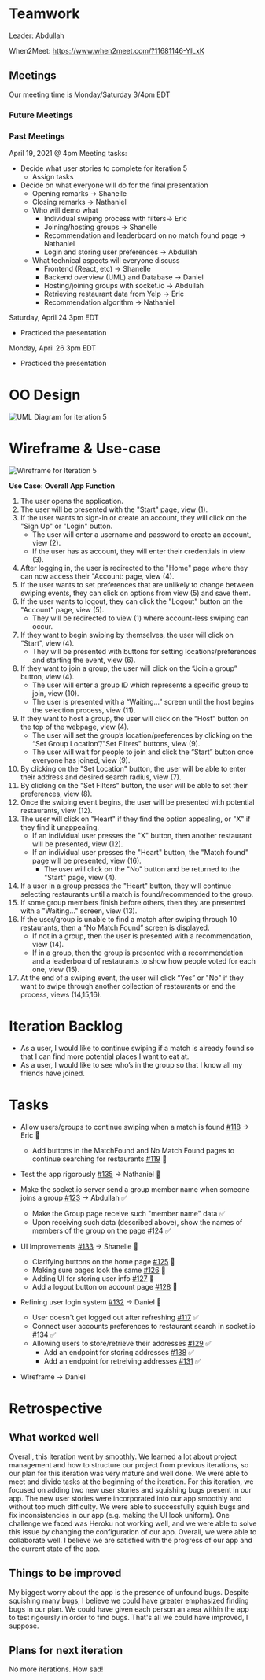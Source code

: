 # Teamwork

Leader: Abdullah

When2Meet: https://www.when2meet.com/?11681146-YlLxK

## Meetings
Our meeting time is Monday/Saturday 3/4pm EDT

### Future Meetings

### Past Meetings
April 19, 2021 @ 4pm
Meeting tasks:
- Decide what user stories to complete for iteration 5
  - Assign tasks
- Decide on what everyone will do for the final presentation
  - Opening remarks -> Shanelle
  - Closing remarks -> Nathaniel
  - Who will demo what
    - Individual swiping process with filters-> Eric
    - Joining/hosting groups -> Shanelle
    - Recommendation and leaderboard on no match found page -> Nathaniel
    - Login and storing user preferences -> Abdullah
  - What technical aspects will everyone discuss
    - Frontend (React, etc) -> Shanelle
    - Backend overview (UML) and Database -> Daniel
    - Hosting/joining groups with socket.io -> Abdullah
    - Retrieving restaurant data from Yelp -> Eric
    - Recommendation algorithm -> Nathaniel
    
Saturday, April 24 3pm EDT 
- Practiced the presentation

Monday, April 26 3pm EDT
- Practiced the presentation

# OO Design

![UML Diagram for iteration 5](assets/uml-diagram-iteration5-updated.jpg)

# Wireframe & Use-case

![Wireframe for Iteration 5](assets/iteration5_wireframe.png)

**Use Case: Overall App Function**
1. The user opens the application.
2. The user will be presented with the "Start" page, view (1).
3. If the user wants to sign-in or create an account, they will click on the "Sign Up" or "Login" button.
    - The user will enter a username and password to create an account, view (2).
    - If the user has as account, they will enter their credentials in view (3).
4. After logging in, the user is redirected to the "Home" page where they can now access their "Account: page, view (4).
5. If the user wants to set preferences that are unlikely to change between swiping events, they can click on options from view (5) and save them.
6. If the user wants to logout, they can click the "Logout" button on the "Account" page, view (5).
    - They will be redirected to view (1) where account-less swiping can occur.
7. If they want to begin swiping by themselves, the user will click on “Start”, view (4).
    - They will be presented with buttons for setting locations/preferences and starting the event, view (6).
5. If they want to join a group, the user will click on the “Join a group” button, view (4).
    - The user will enter a group ID which represents a specific group to join, view (10).
    - The user is presented with a “Waiting…” screen until the host begins the selection process, view (11).
6. If they want to host a group, the user will click on the “Host” button on the top of the webpage, view (4).
    - The user will set the group’s location/preferences by clicking on the “Set Group Location”/"Set Filters" buttons, view (9).
    - The user will wait for people to join and click the “Start” button once everyone has joined, view (9).
7. By clicking on the "Set Location" button, the user will be able to enter their address and desired search radius, view (7).
8. By clicking on the "Set Filters" button, the user will be able to set their preferences, view (8).
9. Once the swiping event begins, the user will be presented with potential restaurants, view (12).
10. The user will click on "Heart" if they find the option appealing, or "X" if they find it unappealing.
    - If an individual user presses the "X" button, then another restaurant will be presented, view (12).
    - If an individual user presses the "Heart" button, the "Match found" page will be presented, view (16).
      - The user will click on the "No" button and be returned to the "Start" page, view (4).
11. If a user in a group presses the "Heart" button, they will continue selecting restaurants until a match is found/recommended to the group.
12. If some group members finish before others, then they are presented with a "Waiting..." screen, view (13).
13. If the user/group is unable to find a match after swiping through 10 restaurants, then a “No Match Found” screen is displayed.
    - If not in a group, then the user is presented with a recommendation, view (14).
    - If in a group, then the group is presented with a recommendation and a leaderboard of restaurants to show how people voted for each one, view (15).
14. At the end of a swiping event, the user will click “Yes” or "No" if they want to swipe through another collection of restaurants or end the process, views (14,15,16).

# Iteration Backlog
- As a user, I would like to continue swiping if a match is already found so that I can find more potential places I want to eat at.
- As a user, I would like to see who’s in the group so that I know all my friends have joined.

# Tasks

- Allow users/groups to continue swiping when a match is found [#118](https://github.com/cs421sp21-homework/project-g13/issues/118) -> Eric :black_square_button:
  - Add buttons in the MatchFound and No Match Found pages to continue searching for restaurants [#119](https://github.com/cs421sp21-homework/project-g13/issues/119) :black_square_button:

- Test the app rigorously [#135](https://github.com/cs421sp21-homework/project-g13/issues/135) -> Nathaniel :black_square_button:

- Make the socket.io server send a group member name when someone joins a group [#123](https://github.com/cs421sp21-homework/project-g13/issues/123) -> Abdullah :white_check_mark:
  - Make the Group page receive such "member name" data :white_check_mark:
  - Upon receiving such data (described above), show the names of members of the group on the page [#124](https://github.com/cs421sp21-homework/project-g13/issues/124) :white_check_mark:

- UI Improvements [#133](https://github.com/cs421sp21-homework/project-g13/issues/133) -> Shanelle :black_square_button:
  - Clarifying buttons on the home page [#125](https://github.com/cs421sp21-homework/project-g13/issues/125) :black_square_button:
  - Making sure pages look the same [#126](https://github.com/cs421sp21-homework/project-g13/issues/126) :black_square_button:
  - Adding UI for storing user info [#127](https://github.com/cs421sp21-homework/project-g13/issues/127) :black_square_button:
  - Add a logout button on account page [#128](https://github.com/cs421sp21-homework/project-g13/issues/128) :black_square_button:

- Refining user login system [#132](https://github.com/cs421sp21-homework/project-g13/issues/132) -> Daniel :black_square_button:
  - User doesn't get logged out after refreshing [#117](https://github.com/cs421sp21-homework/project-g13/issues/117) :white_check_mark:
  - Connect user accounts preferences to restaurant search in socket.io [#134](https://github.com/cs421sp21-homework/project-g13/issues/134) :white_check_mark:
  - Allowing users to store/retrieve their addresses [#129](https://github.com/cs421sp21-homework/project-g13/issues/129) :white_check_mark:
    - Add an endpoint for storing addresses [#138](https://github.com/cs421sp21-homework/project-g13/issues/130) :white_check_mark:
    - Add an endpoint for retreiving addresses [#131](https://github.com/cs421sp21-homework/project-g13/issues/131) :white_check_mark:

- Wireframe -> Daniel

# Retrospective

## What worked well
Overall, this iteration went by smoothly. We learned a lot about project management and how to structure our project from previous iterations, so our plan for this iteration was very mature and well done. We were able to meet and divide tasks at the beginning of the iteration. For this iteration, we focused on adding two new user stories and squishing bugs present in our app. The new user stories were incorporated into our app smoothly and without too much difficulty. We were able to successfully squish bugs and fix inconsistencies in our app (e.g. making the UI look uniform). One challenge we faced was Heroku not working well, and we were able to solve this issue by changing the configuration of our app. Overall, we were able to collaborate well. I believe we are satisfied with the progress of our app and the current state of the app.

## Things to be improved
My biggest worry about the app is the presence of unfound bugs. Despite squishing many bugs, I believe we could have greater emphasized finding bugs in our plan. We could have given each person an area within the app to test rigoursly in order to find bugs. That's all we could have improved, I suppose.

## Plans for next iteration
No more iterations. How sad!
